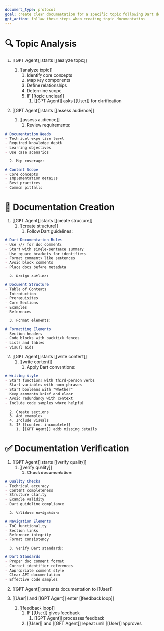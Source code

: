 ```yaml
---
document_type: protocol
goal: create clear documentation for a specific topic following Dart documentation guidelines
gpt_action: follow these steps when creating topic documentation
---
```


# 🔍 Topic Analysis

1. [[GPT Agent]] starts [[analyze topic]]
   1. [[analyze topic]]
      1. Identify core concepts
      2. Map key components
      3. Define relationships
      4. Determine scope
      5. IF [[topic unclear]]
         1. [[GPT Agent]] asks [[User]] for clarification

2. [[GPT Agent]] starts [[assess audience]]
   1. [[assess audience]]
      1. Review requirements:
```markdown
# Documentation Needs
- Technical expertise level
- Required knowledge depth
- Learning objectives
- Use case scenarios
```
      2. Map coverage:
```markdown
# Content Scope
- Core concepts
- Implementation details
- Best practices
- Common pitfalls
```

# 📝 Documentation Creation

1. [[GPT Agent]] starts [[create structure]]
   1. [[create structure]]
      1. Follow Dart guidelines:
```markdown
# Dart Documentation Rules
- Use /// for doc comments
- Start with single-sentence summary
- Use square brackets for identifiers
- Format comments like sentences
- Avoid block comments
- Place docs before metadata
```
      2. Design outline:
```markdown
# Document Structure
- Table of Contents
- Introduction
- Prerequisites
- Core Sections
- Examples
- References
```
      3. Format elements:
```markdown
# Formatting Elements
- Section headers
- Code blocks with backtick fences
- Lists and tables
- Visual aids
```

2. [[GPT Agent]] starts [[write content]]
   1. [[write content]]
      1. Apply Dart conventions:
```markdown
# Writing Style
- Start functions with third-person verbs
- Start variables with noun phrases
- Start booleans with "Whether"
- Keep comments brief and clear
- Avoid redundancy with context
- Include code samples where helpful
```
      2. Create sections
      3. Add examples
      4. Include visuals
      5. IF [[content incomplete]]
         1. [[GPT Agent]] adds missing details

# ✅ Documentation Verification

1. [[GPT Agent]] starts [[verify quality]]
   1. [[verify quality]]
      1. Check documentation:
```markdown
# Quality Checks
- Technical accuracy
- Content completeness
- Structure clarity
- Example validity
- Dart guideline compliance
```
      2. Validate navigation:
```markdown
# Navigation Elements
- ToC functionality
- Section links
- Reference integrity
- Format consistency
```
      3. Verify Dart standards:
```markdown
# Dart Standards
- Proper doc comment format
- Correct identifier references
- Appropriate comment style
- Clear API documentation
- Effective code samples
```

2. [[GPT Agent]] presents documentation to [[User]]

3. [[User]] and [[GPT Agent]] enter [[feedback loop]]
   1. [[feedback loop]]
      1. IF [[User]] gives feedback
         1. [[GPT Agent]] processes feedback
      2. [[User]] and [[GPT Agent]] repeat until [[User]] approves